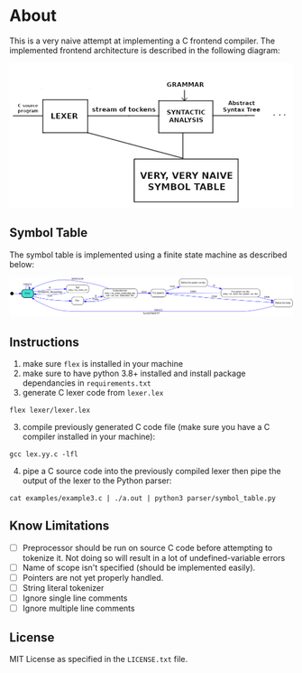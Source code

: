 # About

This is a very naive attempt at implementing a C frontend compiler.
The implemented frontend architecture is described in the following diagram:

![Compiler FrontEnd Design](https://raw.githubusercontent.com/walcht/naive-c-compiler/master/media/frontend_compiler.png)

## Symbol Table

The symbol table is implemented using a finite state machine as described below:

![symbol table finite state machine diagram](https://raw.githubusercontent.com/walcht/naive-c-compiler/master/media/diag_img.png)

## Instructions

1. make sure ```flex``` is installed in your machine
2. make sure to have python 3.8+ installed and install package dependancies in ```requirements.txt```
3. generate C lexer code from ```lexer.lex```

  ```
  flex lexer/lexer.lex
  ```
  
3. compile previously generated C code file (make sure you have a C compiler installed in your machine):

  ```
  gcc lex.yy.c -lfl
  ```
  
4. pipe a C source code into the previously compiled lexer then pipe the output of the lexer to the Python parser:

  ```
  cat examples/example3.c | ./a.out | python3 parser/symbol_table.py
  ```
  
## Know Limitations

- [ ] Preprocessor should be run on source C code before attempting to tokenize it. Not doing so will result in a lot of undefined-variable errors
- [ ] Name of scope isn't specified (should be implemented easily).
- [ ] Pointers are not yet properly handled.
- [ ] String literal tokenizer
- [ ] Ignore single line comments
- [ ] Ignore multiple line comments

## License

MIT License as specified in the ```LICENSE.txt``` file.
